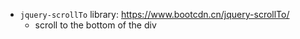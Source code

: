 

- `jquery-scrollTo` library: https://www.bootcdn.cn/jquery-scrollTo/
  - scroll to the bottom of the div
